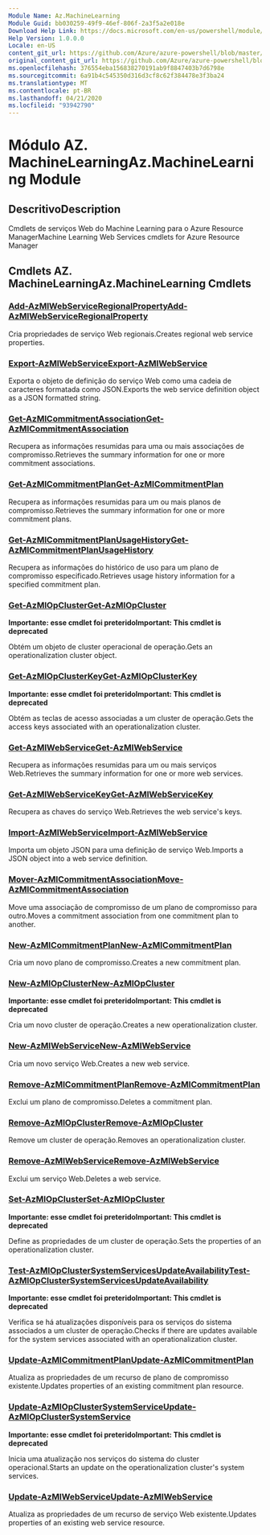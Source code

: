 ```yaml
---
Module Name: Az.MachineLearning
Module Guid: bb030259-49f9-46ef-806f-2a3f5a2e018e
Download Help Link: https://docs.microsoft.com/en-us/powershell/module/az.machinelearning
Help Version: 1.0.0.0
Locale: en-US
content_git_url: https://github.com/Azure/azure-powershell/blob/master/src/MachineLearning/MachineLearning/help/Az.MachineLearning.md
original_content_git_url: https://github.com/Azure/azure-powershell/blob/master/src/MachineLearning/MachineLearning/help/Az.MachineLearning.md
ms.openlocfilehash: 376554eba156838270191ab9f8847403b7d6798e
ms.sourcegitcommit: 6a91b4c545350d316d3cf8c62f384478e3f3ba24
ms.translationtype: MT
ms.contentlocale: pt-BR
ms.lasthandoff: 04/21/2020
ms.locfileid: "93942790"
---
```

# <span data-ttu-id="f9c99-101">Módulo AZ. MachineLearning</span><span class="sxs-lookup"><span data-stu-id="f9c99-101">Az.MachineLearning Module</span></span>
## <span data-ttu-id="f9c99-102">Descritivo</span><span class="sxs-lookup"><span data-stu-id="f9c99-102">Description</span></span>
<span data-ttu-id="f9c99-103">Cmdlets de serviços Web do Machine Learning para o Azure Resource Manager</span><span class="sxs-lookup"><span data-stu-id="f9c99-103">Machine Learning Web Services cmdlets for Azure Resource Manager</span></span>

## <span data-ttu-id="f9c99-104">Cmdlets AZ. MachineLearning</span><span class="sxs-lookup"><span data-stu-id="f9c99-104">Az.MachineLearning Cmdlets</span></span>
### [<span data-ttu-id="f9c99-105">Add-AzMlWebServiceRegionalProperty</span><span class="sxs-lookup"><span data-stu-id="f9c99-105">Add-AzMlWebServiceRegionalProperty</span></span>](Add-AzMlWebServiceRegionalProperty.md)
<span data-ttu-id="f9c99-106">Cria propriedades de serviço Web regionais.</span><span class="sxs-lookup"><span data-stu-id="f9c99-106">Creates regional web service properties.</span></span>

### [<span data-ttu-id="f9c99-107">Export-AzMlWebService</span><span class="sxs-lookup"><span data-stu-id="f9c99-107">Export-AzMlWebService</span></span>](Export-AzMlWebService.md)
<span data-ttu-id="f9c99-108">Exporta o objeto de definição do serviço Web como uma cadeia de caracteres formatada como JSON.</span><span class="sxs-lookup"><span data-stu-id="f9c99-108">Exports the web service definition object as a JSON formatted string.</span></span>

### [<span data-ttu-id="f9c99-109">Get-AzMlCommitmentAssociation</span><span class="sxs-lookup"><span data-stu-id="f9c99-109">Get-AzMlCommitmentAssociation</span></span>](Get-AzMlCommitmentAssociation.md)
<span data-ttu-id="f9c99-110">Recupera as informações resumidas para uma ou mais associações de compromisso.</span><span class="sxs-lookup"><span data-stu-id="f9c99-110">Retrieves the summary information for one or more commitment associations.</span></span>

### [<span data-ttu-id="f9c99-111">Get-AzMlCommitmentPlan</span><span class="sxs-lookup"><span data-stu-id="f9c99-111">Get-AzMlCommitmentPlan</span></span>](Get-AzMlCommitmentPlan.md)
<span data-ttu-id="f9c99-112">Recupera as informações resumidas para um ou mais planos de compromisso.</span><span class="sxs-lookup"><span data-stu-id="f9c99-112">Retrieves the summary information for one or more commitment plans.</span></span>

### [<span data-ttu-id="f9c99-113">Get-AzMlCommitmentPlanUsageHistory</span><span class="sxs-lookup"><span data-stu-id="f9c99-113">Get-AzMlCommitmentPlanUsageHistory</span></span>](Get-AzMlCommitmentPlanUsageHistory.md)
<span data-ttu-id="f9c99-114">Recupera as informações do histórico de uso para um plano de compromisso especificado.</span><span class="sxs-lookup"><span data-stu-id="f9c99-114">Retrieves usage history information for a specified commitment plan.</span></span>

### [<span data-ttu-id="f9c99-115">Get-AzMlOpCluster</span><span class="sxs-lookup"><span data-stu-id="f9c99-115">Get-AzMlOpCluster</span></span>](Get-AzMlOpCluster.md)
<span data-ttu-id="f9c99-116">**Importante: esse cmdlet foi preterido**</span><span class="sxs-lookup"><span data-stu-id="f9c99-116">**Important: This cmdlet is deprecated**</span></span>

<span data-ttu-id="f9c99-117">Obtém um objeto de cluster operacional de operação.</span><span class="sxs-lookup"><span data-stu-id="f9c99-117">Gets an operationalization cluster object.</span></span>

### [<span data-ttu-id="f9c99-118">Get-AzMlOpClusterKey</span><span class="sxs-lookup"><span data-stu-id="f9c99-118">Get-AzMlOpClusterKey</span></span>](Get-AzMlOpClusterKey.md)
<span data-ttu-id="f9c99-119">**Importante: esse cmdlet foi preterido**</span><span class="sxs-lookup"><span data-stu-id="f9c99-119">**Important: This cmdlet is deprecated**</span></span>

<span data-ttu-id="f9c99-120">Obtém as teclas de acesso associadas a um cluster de operação.</span><span class="sxs-lookup"><span data-stu-id="f9c99-120">Gets the access keys associated with an operationalization cluster.</span></span>

### [<span data-ttu-id="f9c99-121">Get-AzMlWebService</span><span class="sxs-lookup"><span data-stu-id="f9c99-121">Get-AzMlWebService</span></span>](Get-AzMlWebService.md)
<span data-ttu-id="f9c99-122">Recupera as informações resumidas para um ou mais serviços Web.</span><span class="sxs-lookup"><span data-stu-id="f9c99-122">Retrieves the summary information for one or more web services.</span></span>

### [<span data-ttu-id="f9c99-123">Get-AzMlWebServiceKey</span><span class="sxs-lookup"><span data-stu-id="f9c99-123">Get-AzMlWebServiceKey</span></span>](Get-AzMlWebServiceKey.md)
<span data-ttu-id="f9c99-124">Recupera as chaves do serviço Web.</span><span class="sxs-lookup"><span data-stu-id="f9c99-124">Retrieves the web service's keys.</span></span>

### [<span data-ttu-id="f9c99-125">Import-AzMlWebService</span><span class="sxs-lookup"><span data-stu-id="f9c99-125">Import-AzMlWebService</span></span>](Import-AzMlWebService.md)
<span data-ttu-id="f9c99-126">Importa um objeto JSON para uma definição de serviço Web.</span><span class="sxs-lookup"><span data-stu-id="f9c99-126">Imports a JSON object into a web service definition.</span></span>

### [<span data-ttu-id="f9c99-127">Mover-AzMlCommitmentAssociation</span><span class="sxs-lookup"><span data-stu-id="f9c99-127">Move-AzMlCommitmentAssociation</span></span>](Move-AzMlCommitmentAssociation.md)
<span data-ttu-id="f9c99-128">Move uma associação de compromisso de um plano de compromisso para outro.</span><span class="sxs-lookup"><span data-stu-id="f9c99-128">Moves a commitment association from one commitment plan to another.</span></span>

### [<span data-ttu-id="f9c99-129">New-AzMlCommitmentPlan</span><span class="sxs-lookup"><span data-stu-id="f9c99-129">New-AzMlCommitmentPlan</span></span>](New-AzMlCommitmentPlan.md)
<span data-ttu-id="f9c99-130">Cria um novo plano de compromisso.</span><span class="sxs-lookup"><span data-stu-id="f9c99-130">Creates a new commitment plan.</span></span>

### [<span data-ttu-id="f9c99-131">New-AzMlOpCluster</span><span class="sxs-lookup"><span data-stu-id="f9c99-131">New-AzMlOpCluster</span></span>](New-AzMlOpCluster.md)
<span data-ttu-id="f9c99-132">**Importante: esse cmdlet foi preterido**</span><span class="sxs-lookup"><span data-stu-id="f9c99-132">**Important: This cmdlet is deprecated**</span></span>

<span data-ttu-id="f9c99-133">Cria um novo cluster de operação.</span><span class="sxs-lookup"><span data-stu-id="f9c99-133">Creates a new operationalization cluster.</span></span>

### [<span data-ttu-id="f9c99-134">New-AzMlWebService</span><span class="sxs-lookup"><span data-stu-id="f9c99-134">New-AzMlWebService</span></span>](New-AzMlWebService.md)
<span data-ttu-id="f9c99-135">Cria um novo serviço Web.</span><span class="sxs-lookup"><span data-stu-id="f9c99-135">Creates a new web service.</span></span>

### [<span data-ttu-id="f9c99-136">Remove-AzMlCommitmentPlan</span><span class="sxs-lookup"><span data-stu-id="f9c99-136">Remove-AzMlCommitmentPlan</span></span>](Remove-AzMlCommitmentPlan.md)
<span data-ttu-id="f9c99-137">Exclui um plano de compromisso.</span><span class="sxs-lookup"><span data-stu-id="f9c99-137">Deletes a commitment plan.</span></span>

### [<span data-ttu-id="f9c99-138">Remove-AzMlOpCluster</span><span class="sxs-lookup"><span data-stu-id="f9c99-138">Remove-AzMlOpCluster</span></span>](Remove-AzMlOpCluster.md)
<span data-ttu-id="f9c99-139">Remove um cluster de operação.</span><span class="sxs-lookup"><span data-stu-id="f9c99-139">Removes an operationalization cluster.</span></span>

### [<span data-ttu-id="f9c99-140">Remove-AzMlWebService</span><span class="sxs-lookup"><span data-stu-id="f9c99-140">Remove-AzMlWebService</span></span>](Remove-AzMlWebService.md)
<span data-ttu-id="f9c99-141">Exclui um serviço Web.</span><span class="sxs-lookup"><span data-stu-id="f9c99-141">Deletes a web service.</span></span>

### [<span data-ttu-id="f9c99-142">Set-AzMlOpCluster</span><span class="sxs-lookup"><span data-stu-id="f9c99-142">Set-AzMlOpCluster</span></span>](Set-AzMlOpCluster.md)
<span data-ttu-id="f9c99-143">**Importante: esse cmdlet foi preterido**</span><span class="sxs-lookup"><span data-stu-id="f9c99-143">**Important: This cmdlet is deprecated**</span></span>

<span data-ttu-id="f9c99-144">Define as propriedades de um cluster de operação.</span><span class="sxs-lookup"><span data-stu-id="f9c99-144">Sets the properties of an operationalization cluster.</span></span>

### [<span data-ttu-id="f9c99-145">Test-AzMlOpClusterSystemServicesUpdateAvailability</span><span class="sxs-lookup"><span data-stu-id="f9c99-145">Test-AzMlOpClusterSystemServicesUpdateAvailability</span></span>](Test-AzMlOpClusterSystemServicesUpdateAvailability.md)
<span data-ttu-id="f9c99-146">**Importante: esse cmdlet foi preterido**</span><span class="sxs-lookup"><span data-stu-id="f9c99-146">**Important: This cmdlet is deprecated**</span></span>

<span data-ttu-id="f9c99-147">Verifica se há atualizações disponíveis para os serviços do sistema associados a um cluster de operação.</span><span class="sxs-lookup"><span data-stu-id="f9c99-147">Checks if there are updates available for the system services associated with an operationalization cluster.</span></span>

### [<span data-ttu-id="f9c99-148">Update-AzMlCommitmentPlan</span><span class="sxs-lookup"><span data-stu-id="f9c99-148">Update-AzMlCommitmentPlan</span></span>](Update-AzMlCommitmentPlan.md)
<span data-ttu-id="f9c99-149">Atualiza as propriedades de um recurso de plano de compromisso existente.</span><span class="sxs-lookup"><span data-stu-id="f9c99-149">Updates properties of an existing commitment plan resource.</span></span>

### [<span data-ttu-id="f9c99-150">Update-AzMlOpClusterSystemService</span><span class="sxs-lookup"><span data-stu-id="f9c99-150">Update-AzMlOpClusterSystemService</span></span>](Update-AzMlOpClusterSystemService.md)
<span data-ttu-id="f9c99-151">**Importante: esse cmdlet foi preterido**</span><span class="sxs-lookup"><span data-stu-id="f9c99-151">**Important: This cmdlet is deprecated**</span></span>

<span data-ttu-id="f9c99-152">Inicia uma atualização nos serviços do sistema do cluster operacional.</span><span class="sxs-lookup"><span data-stu-id="f9c99-152">Starts an update on the operationalization cluster's system services.</span></span>

### [<span data-ttu-id="f9c99-153">Update-AzMlWebService</span><span class="sxs-lookup"><span data-stu-id="f9c99-153">Update-AzMlWebService</span></span>](Update-AzMlWebService.md)
<span data-ttu-id="f9c99-154">Atualiza as propriedades de um recurso de serviço Web existente.</span><span class="sxs-lookup"><span data-stu-id="f9c99-154">Updates properties of an existing web service resource.</span></span>

